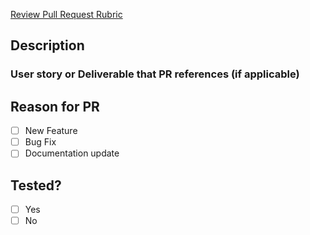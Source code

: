 [Review Pull Request Rubric](https://www.notion.so/1fc04e4fedeb429ba873b7c68d281707?v=74054da7991341c0bf970f39410c43da)

 ## Description


 ### User story or Deliverable that PR references (if applicable)


 ## Reason for PR

 - [ ] New Feature
 - [ ] Bug Fix
 - [ ] Documentation update

 ## Tested?

 - [ ] Yes
 - [ ] No
